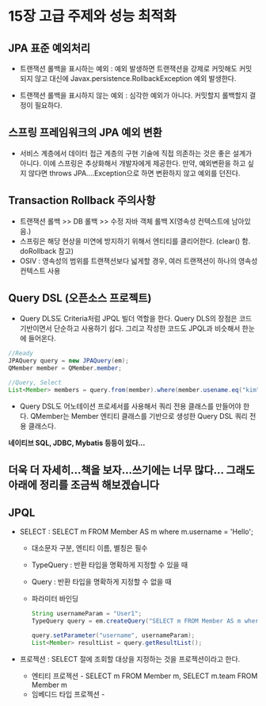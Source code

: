 15장 고급 주제와 성능 최적화
========================

## JPA 표준 예외처리

- 트랜잭션 롤백을 표시하는 예외 : 예외 발생하면 트랜잭션을 강제로 커밋해도 커밋되지 않고 대신에 Javax.persistence.RollbackException 예외 발생한다.

- 트랜잭션 롤백을 표시하지 않는 예외 : 심각한 예외가 아니다. 커밋할지 롤백할지 결정이 필요하다.

## 스프링 프레임워크의 JPA 예외 변환

- 서비스 계층에서 데이터 접근 계층의 구현 기술에 직접 의존하는 것은 좋은 설계가 아니다. 이에 스프링은 추상화해서 개발자에게 제공한다. 만약, 예외변환을 하고 싶지 않다면 throws JPA....Exception으로 하면 변환하지 않고 예외를 던진다.

## Transaction Rollback 주의사항

- 트랜잭션 롤백 >> DB 롤백 >> 수정 자바 객체 롤백 X(영속성 컨텍스트에 남아있음.)
- 스프링은 해당 현상을 미연에 방지하기 위해서 엔티티를 클리어한다. (clear() 함. doRollback 참고)
- OSIV : 영속성의 범위를 트랜잭션보다 넓게할 경우, 여러 트랜잭션이 하나의 영속성 컨텍스트 사용

## Query DSL (오픈소스 프로젝트)

- Query DLS도 Criteria처럼 JPQL 빌더 역할을 한다. Query DLS의 장점은 코드 기반이면서 단순하고 사용하기 쉽다. 그리고 작성한 코드도 JPQL과 비슷해서 한눈에 들어온다.

```java
//Ready
JPAQuery query = new JPAQuery(em);
QMember member = QMember.member;

//Query, Select
List<Member> members = query.from(member).where(member.usename.eq("kim")).list(member);
```

- Query DSL도 어노테이션 프로세서를 사용해서 쿼리 전용 클래스를 만들어야 한다. QMember는 Member 엔티티 클래스를 기반으로 생성한 Query DSL 쿼리 전용 클래스다.  

__네이티브 SQL, JDBC, Mybatis 등등이 있다...__

## 더욱 더 자세히...책을 보자...쓰기에는 너무 많다... 그래도 아래에 정리를 조금씩 해보겠습니다

## JPQL

- SELECT : SELECT m FROM Member AS m where m.username = 'Hello';
  - 대소문자 구분, 엔티티 이름, 별칭은 필수
  - TypeQuery : 반환 타입을 명확하게 지정할 수 있을 때
  - Query : 반환 타입을 명확하게 지정할 수 없을 때
  - 파라미터 바인딩

    ```java
    String usernameParam = "User1";
    TypeQuery query = em.createQuery("SELECT m FROM Member AS m where m.username = :username", Member.class);

    query.setParameter("username", usernameParam);
    List<Member> resultList = query.getResultList();
    ```

- 프로젝션 : SELECT 절에 조회할 대상을 지정하는 것을 프로젝션이라고 한다.
  - 엔티티 프로젝션 - SELECT m FROM Member m, SELECT m.team FROM Member m
  - 임베디드 타입 프로젝션 -
